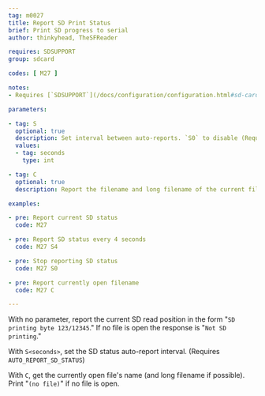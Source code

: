 ```yaml
---
tag: m0027
title: Report SD Print Status
brief: Print SD progress to serial
author: thinkyhead, TheSFReader

requires: SDSUPPORT
group: sdcard

codes: [ M27 ]

notes:
- Requires [`SDSUPPORT`](/docs/configuration/configuration.html#sd-card)

parameters:

- tag: S
  optional: true
  description: Set interval between auto-reports. `S0` to disable (Requires `AUTO_REPORT_SD_STATUS`)
  values:
  - tag: seconds
    type: int

- tag: C
  optional: true
  description: Report the filename and long filename of the current file

examples:

- pre: Report current SD status
  code: M27

- pre: Report SD status every 4 seconds
  code: M27 S4

- pre: Stop reporting SD status
  code: M27 S0

- pre: Report currently open filename
  code: M27 C

---
```


With no parameter, report the current SD read position in the form "`SD printing byte 123/12345`." If no file is open the response is "`Not SD printing`."

With `S<seconds>`, set the SD status auto-report interval. (Requires `AUTO_REPORT_SD_STATUS`)

With `C`, get the currently open file's name (and long filename if possible). Print "`(no file)`" if no file is open.
